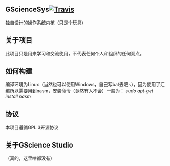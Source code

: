 ## GScienceSys[![Travis](https://img.shields.io/travis/GScience-Studio/GScienceSys.svg)](https://travis-ci.org/GScience-Studio/GScienceSys)
独自设计的操作系统内核（只是个玩具）
## 关于项目
此项目只是用来学习和交流使用，不代表任何个人和组织的任何观点。
## 如何构建
编译环境为Linux（当然也可以使用Windows，自己写bat去吧~），因为使用了汇编所以需要用到nasm，安装命令（竟然有人不会）一般为：
*sudo apt-get install nasm*
## 协议
本项目遵循GPL 3开源协议
## 关于GScience Studio
（真的，这里啥都没有）